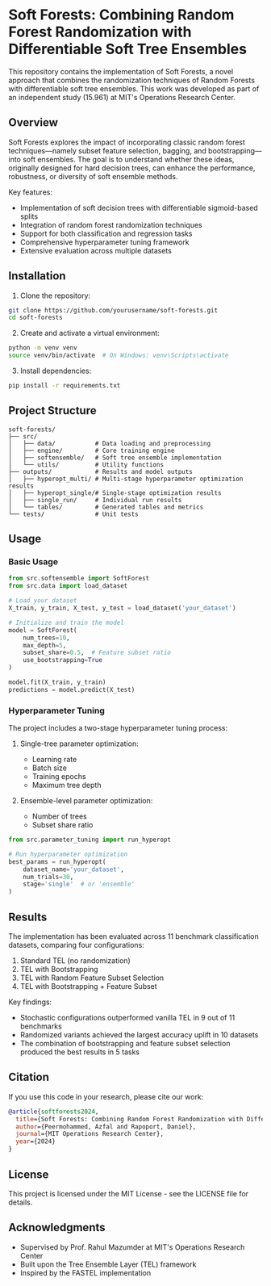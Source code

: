 # Soft Forests: Combining Random Forest Randomization with Differentiable Soft Tree Ensembles

This repository contains the implementation of Soft Forests, a novel approach that combines the randomization techniques of Random Forests with differentiable soft tree ensembles. This work was developed as part of an independent study (15.961) at MIT's Operations Research Center.

## Overview

Soft Forests explores the impact of incorporating classic random forest techniques—namely subset feature selection, bagging, and bootstrapping—into soft ensembles. The goal is to understand whether these ideas, originally designed for hard decision trees, can enhance the performance, robustness, or diversity of soft ensemble methods.

Key features:
- Implementation of soft decision trees with differentiable sigmoid-based splits
- Integration of random forest randomization techniques
- Support for both classification and regression tasks
- Comprehensive hyperparameter tuning framework
- Extensive evaluation across multiple datasets

## Installation

1. Clone the repository:
```bash
git clone https://github.com/yourusername/soft-forests.git
cd soft-forests
```

2. Create and activate a virtual environment:
```bash
python -m venv venv
source venv/bin/activate  # On Windows: venv\Scripts\activate
```

3. Install dependencies:
```bash
pip install -r requirements.txt
```

## Project Structure

```
soft-forests/
├── src/
│   ├── data/           # Data loading and preprocessing
│   ├── engine/         # Core training engine
│   ├── softensemble/   # Soft tree ensemble implementation
│   └── utils/          # Utility functions
├── outputs/            # Results and model outputs
│   ├── hyperopt_multi/ # Multi-stage hyperparameter optimization results
│   ├── hyperopt_single/# Single-stage optimization results
│   ├── single_run/     # Individual run results
│   └── tables/         # Generated tables and metrics
└── tests/              # Unit tests
```

## Usage

### Basic Usage

```python
from src.softensemble import SoftForest
from src.data import load_dataset

# Load your dataset
X_train, y_train, X_test, y_test = load_dataset('your_dataset')

# Initialize and train the model
model = SoftForest(
    num_trees=10,
    max_depth=5,
    subset_share=0.5,  # Feature subset ratio
    use_bootstrapping=True
)

model.fit(X_train, y_train)
predictions = model.predict(X_test)
```

### Hyperparameter Tuning

The project includes a two-stage hyperparameter tuning process:

1. Single-tree parameter optimization:
   - Learning rate
   - Batch size
   - Training epochs
   - Maximum tree depth

2. Ensemble-level parameter optimization:
   - Number of trees
   - Subset share ratio

```python
from src.parameter_tuning import run_hyperopt

# Run hyperparameter optimization
best_params = run_hyperopt(
    dataset_name='your_dataset',
    num_trials=30,
    stage='single'  # or 'ensemble'
)
```

## Results

The implementation has been evaluated across 11 benchmark classification datasets, comparing four configurations:
1. Standard TEL (no randomization)
2. TEL with Bootstrapping
3. TEL with Random Feature Subset Selection
4. TEL with Bootstrapping + Feature Subset

Key findings:
- Stochastic configurations outperformed vanilla TEL in 9 out of 11 benchmarks
- Randomized variants achieved the largest accuracy uplift in 10 datasets
- The combination of bootstrapping and feature subset selection produced the best results in 5 tasks

## Citation

If you use this code in your research, please cite our work:

```bibtex
@article{softforests2024,
  title={Soft Forests: Combining Random Forest Randomization with Differentiable Soft Tree Ensembles},
  author={Peermohammed, Azfal and Rapoport, Daniel},
  journal={MIT Operations Research Center},
  year={2024}
}
```

## License

This project is licensed under the MIT License - see the LICENSE file for details.

## Acknowledgments

- Supervised by Prof. Rahul Mazumder at MIT's Operations Research Center
- Built upon the Tree Ensemble Layer (TEL) framework
- Inspired by the FASTEL implementation 